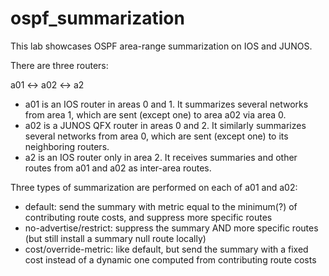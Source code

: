 # ospf_summarization

This lab showcases OSPF area-range summarization on IOS and JUNOS.

There are three routers:

a01 <-> a02 <-> a2

- a01 is an IOS router in areas 0 and 1. It summarizes several networks from area 1, which are sent (except one) to area a02 via area 0.
- a02 is a JUNOS QFX router in areas 0 and 2. It similarly summarizes several networks from area 0, which are sent (except one) to its neighboring routers.
- a2 is an IOS router only in area 2. It receives summaries and other routes from a01 and a02 as inter-area routes.

Three types of summarization are performed on each of a01 and a02:

- default: send the summary with metric equal to the minimum(?) of contributing route costs, and suppress more specific routes
- no-advertise/restrict: suppress the summary AND more specific routes (but still install a summary null route locally)
- cost/override-metric: like default, but send the summary with a fixed cost instead of a dynamic one computed from contributing route costs
